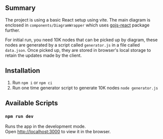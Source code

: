 ## Summary

The project is using a basic React setup using vite. The main diagram is enclosed in `components/DiagramWrapper` 
which uses [gojs-react](https://github.com/NorthwoodsSoftware/gojs-react) package further.

For initial run, you need 10K nodes that can be picked up by diagram, these nodes are generated by a script called `generator.js` in a file called `data.json`.
Once picked up, they are stored in browser's local storage to retain the updates made by the client.


## Installation

1. Run `npm i` or `npm ci`
2. Run one time generator script to generate 10K nodes `node generator.js`

## Available Scripts

### `npm run dev`

Runs the app in the development mode.<br>
Open [http://localhost:3000](http://localhost:3000) to view it in the browser.

